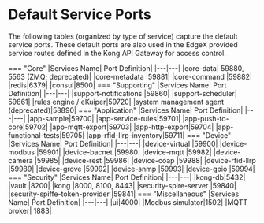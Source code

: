 # Default Service Ports
The following tables (organized by type of service) capture the default service ports.  These default ports are also used in the EdgeX provided service routes defined in the Kong API Gateway for access control.

=== "Core"
    |Services Name|	Port Definition|
    |---|---|
    |core-data|	59880, 5563 (ZMQ; deprecated)|
    |core-metadata	|59881|
    |core-command	|59882|
    |redis|6379|
    |consul|8500|
=== "Supporting"
    |Services Name|	Port Definition|
    |---|---|
    |support-notifications	|59860|
    |support-scheduler|	59861|
    |rules engine / eKuiper|59720|
    |system management agent (deprecated)|58890|
=== "Application"
    |Services Name|	Port Definition|
    |---|---|
    |app-sample|59700|
    |app-service-rules|59701|
    |app-push-to-core|59702|
    |app-mqtt-export|59703|
    |app-http-export|59704|
    |app-functional-tests|59705|
    |app-rfid-llrp-inventory|59711|
=== "Device"
    |Services Name|	Port Definition|
    |---|---|
    |device-virtual	|59900|
    |device-modbus	|59901|
    |device-bacnet  |59980|
    |device-mqtt	|59982|
    |device-camera  |59985|
    |device-rest    |59986|
    |device-coap    |59988|
    |device-rfid-llrp    |59989|
    |device-grove   |59992|
    |device-snmp	|59993|
    |device-gpio    |59994|
=== "Security"
    |Services Name|	Port Definition|
    |---|---|
    |kong-db|5432|
    |vault	|8200|
    |kong	|8000, 8100, 8443|
    |security-spire-server          |59840|
    |security-spiffe-token-provider |59841|
=== "Miscellaneous"
    |Services Name|	Port Definition|
    |---|---|
    |ui|4000|
    |Modbus simulator|1502|
    |MQTT broker| 1883|
